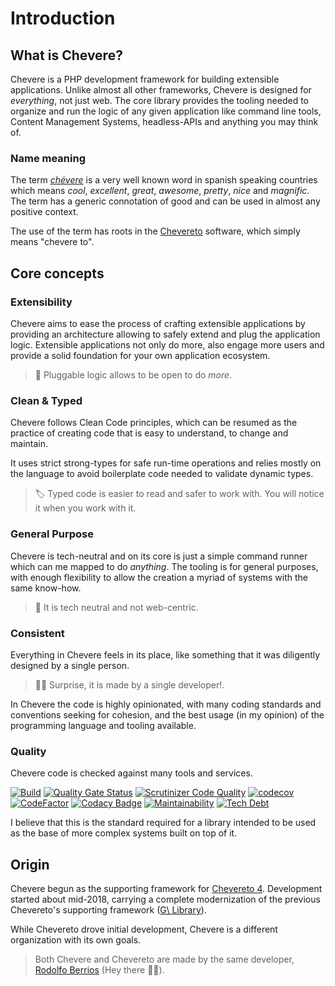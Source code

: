 # Introduction

## What is Chevere?

Chevere is a PHP development framework for building extensible applications. Unlike almost all other frameworks, Chevere is designed for *everything*, not just web. The core library provides the tooling needed to organize and run the logic of any given application like command line tools, Content Management Systems, headless-APIs and anything you may think of.

### Name meaning

The term *[chévere](https://en.wiktionary.org/wiki/ch%C3%A9vere)* is a very well known word in spanish speaking countries which means *cool*, *excellent*, *great*, *awesome*, *pretty*, *nice* and *magnific*. The term has a generic connotation of good and can be used in almost any positive context.

The use of the term has roots in the [Chevereto](#origin) software, which simply means "chevere to".

## Core concepts

### Extensibility

Chevere aims to ease the process of crafting extensible applications by providing an architecture allowing to safely extend and plug the application logic. Extensible applications not only do more, also engage more users and provide a solid foundation for your own application ecosystem.

> 🔌 Pluggable logic allows to be open to do *more*.

### Clean & Typed

Chevere follows Clean Code principles, which can be resumed as the practice of creating code that is easy to understand, to change and maintain.

It uses strict strong-types for safe run-time operations and relies mostly on the language to avoid boilerplate code needed to validate dynamic types.

> 🏷 Typed code is easier to read and safer to work with. You will notice it when you work with it.

### General Purpose

Chevere is tech-neutral and on its core is just a simple command runner which can me mapped to do _anything_. The tooling is for general purposes, with enough flexibility to allow the creation a myriad of systems with the same know-how.

> 💎 It is tech neutral and not web-centric.

### Consistent

Everything in Chevere feels in its place, like something that it was diligently designed by a single person.

> 👨‍💻 Surprise, it is made by a single developer!.

In Chevere the code is highly opinionated, with many coding standards and conventions seeking for cohesion, and the best usage (in my opinion) of the programming language and tooling available.

### Quality

Chevere code is checked against many tools and services.

[![Build](https://img.shields.io/github/workflow/status/chevere/chevere/CI/master?style=flat-square)](https://github.com/chevere/chevere/actions) [![Quality Gate Status](https://img.shields.io/sonar/alert_status/chevere_chevere?server=https%3A%2F%2Fsonarcloud.io&style=flat-square
)](https://sonarcloud.io/dashboard?id=chevere_chevere) [![Scrutinizer Code
Quality](https://img.shields.io/scrutinizer/quality/g/chevere/chevere?style=flat-square)](https://scrutinizer-ci.com/g/chevere/chevere/?branch=master) [![codecov](https://img.shields.io/codecov/c/github/chevere/chevere?style=flat-square)](https://codecov.io/gh/chevere/chevere) [![CodeFactor](https://img.shields.io/codefactor/grade/github/chevere/chevere?label=code%20grade&style=flat-square)](https://www.codefactor.io/repository/github/chevere/chevere) [![Codacy Badge](https://img.shields.io/codacy/grade/b956754f8ff04aaa9ca24a6e4cc21661?style=flat-square)](https://www.codacy.com/gh/chevere/chevere?utm_source=github.com&utm_medium=referral&utm_content=chevere/chevere&utm_campaign=Badge_Grade) [![Maintainability](https://img.shields.io/codeclimate/maintainability/chevere/chevere?style=flat-square)](https://codeclimate.com/github/chevere/chevere) [![Tech Debt](https://img.shields.io/codeclimate/tech-debt/chevere/chevere?style=flat-square)](https://codeclimate.com/github/chevere/chevere)

I believe that this is the standard required for a library intended to be used as the base of more complex systems built on top of it.

## Origin

Chevere begun as the supporting framework for [Chevereto 4](https://github.com/chevereto/chevereto). Development started about mid-2018, carrying a complete modernization of the previous Chevereto's supporting framework ([G\ Library](https://g.chevereto.com/)).

While Chevereto drove initial development, Chevere is a different organization with its own goals.

> Both Chevere and Chevereto are made by the same developer, [Rodolfo Berrios](https://github.com/rodolfoberrios) (Hey there 👋🏾).
